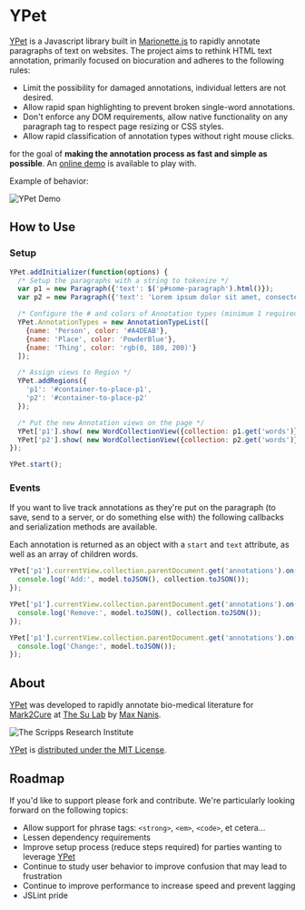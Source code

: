 # YPet

[YPet](https://github.com/SuLab/YPet) is a Javascript library built in [Marionette.js](http://marionettejs.com/) to rapidly annotate paragraphs of text on websites. The project aims to rethink HTML text annotation, primarily focused on biocuration and adheres to the following rules:

* Limit the possibility for damaged annotations, individual letters are not desired.
* Allow rapid span highlighting to prevent broken single-word annotations.
* Don't enforce any DOM requirements, allow native functionality on any paragraph tag to respect page resizing or CSS styles.
* Allow rapid classification of annotation types without right mouse clicks.

for the goal of <strong>making the annotation process as fast and simple as possible</strong>. An [online demo](http://sulab.org/demos/YPet/) is available to play with.

Example of behavior:

![YPet Demo](http://www.puff.me.uk/scripps/ypet-demo-gil-scott-heron.gif "YPet Demo")



## How to Use

### Setup

```javascript
YPet.addInitializer(function(options) {
  /* Setup the paragraphs with a string to tokenize */
  var p1 = new Paragraph({'text': $('p#some-paragraph').html()});
  var p2 = new Paragraph({'text': 'Lorem ipsum dolor sit amet, consectetur adipiscing elit. Nam tincidunt tempus lorem, quis sollicitudin lectus pretium nec. Ut non enim.'});

  /* Configure the # and colors of Annotation types (minimum 1 required) */
  YPet.AnnotationTypes = new AnnotationTypeList([
    {name: 'Person', color: '#A4DEAB'},
    {name: 'Place', color: 'PowderBlue'},
    {name: 'Thing', color: 'rgb(0, 180, 200)'}
  ]);

  /* Assign views to Region */
  YPet.addRegions({
    'p1': '#container-to-place-p1',
    'p2': '#container-to-place-p2'
  });

  /* Put the new Annotation views on the page */
  YPet['p1'].show( new WordCollectionView({collection: p1.get('words')}) );
  YPet['p2'].show( new WordCollectionView({collection: p2.get('words')}) );
});

YPet.start();

```

### Events

If you want to live track annotations as they're put on the paragraph (to save, send to a server, or do something else with) the following callbacks and serialization methods are available.

Each annotation is returned as an object with a `start` and `text` attribute, as well as an array of children words.


```javascript
YPet['p1'].currentView.collection.parentDocument.get('annotations').on('add', function(model, collection) {
  console.log('Add:', model.toJSON(), collection.toJSON());
});

YPet['p1'].currentView.collection.parentDocument.get('annotations').on('remove', function(model, collection) {
  console.log('Remove:', model.toJSON(), collection.toJSON());
});

YPet['p1'].currentView.collection.parentDocument.get('annotations').on('change', function(model) {
  console.log('Change:', model.toJSON());
});
```

## About

[YPet](https://github.com/SuLab/YPet) was developed to rapidly annotate bio-medical literature for [Mark2Cure](http://mark2cure.org) at [The Su Lab](http://sulab.org/) by [Max Nanis](http://twitter.com/x0xMaximus).


![The Scripps Research Institute](http://www.scripps.edu/files/images/logo120.png "The Scripps Research Institute")


[YPet](https://github.com/SuLab/YPet) is [distributed under the MIT License](https://github.com/SuLab/YPet/blob/master/LICENSE).


## Roadmap

If you'd like to support please fork and contribute. We're particularly looking forward on the following topics:

* Allow support for phrase tags: `<strong>`, `<em>`, `<code>`, et cetera…
* Lessen dependency requirements
* Improve setup process (reduce steps required) for parties wanting to leverage [YPet](https://github.com/SuLab/YPet)
* Continue to study user behavior to improve confusion that may lead to frustration
* Continue to improve performance to increase speed and prevent lagging
* JSLint pride
